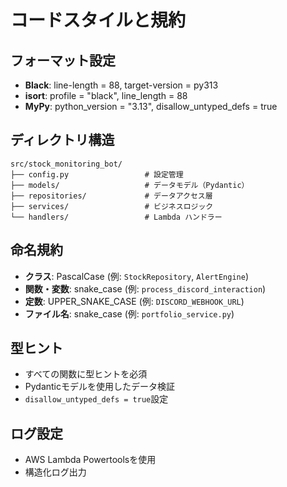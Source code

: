 # コードスタイルと規約

## フォーマット設定
- **Black**: line-length = 88, target-version = py313
- **isort**: profile = "black", line_length = 88
- **MyPy**: python_version = "3.13", disallow_untyped_defs = true

## ディレクトリ構造
```
src/stock_monitoring_bot/
├── config.py                 # 設定管理
├── models/                   # データモデル（Pydantic）
├── repositories/             # データアクセス層
├── services/                 # ビジネスロジック
└── handlers/                 # Lambda ハンドラー
```

## 命名規約
- **クラス**: PascalCase (例: `StockRepository`, `AlertEngine`)
- **関数・変数**: snake_case (例: `process_discord_interaction`)
- **定数**: UPPER_SNAKE_CASE (例: `DISCORD_WEBHOOK_URL`)
- **ファイル名**: snake_case (例: `portfolio_service.py`)

## 型ヒント
- すべての関数に型ヒントを必須
- Pydanticモデルを使用したデータ検証
- `disallow_untyped_defs = true`設定

## ログ設定
- AWS Lambda Powertoolsを使用
- 構造化ログ出力